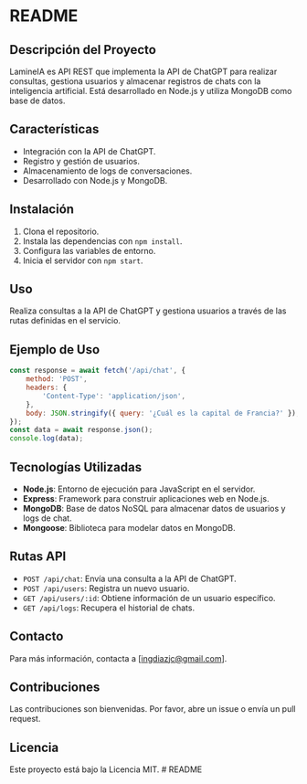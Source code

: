 # README

## Descripción del Proyecto
LamineIA es API REST que implementa la API de ChatGPT para realizar consultas, gestiona usuarios y almacenar registros de chats con la inteligencia artificial. Está desarrollado en Node.js y utiliza MongoDB como base de datos.

## Características
- Integración con la API de ChatGPT.
- Registro y gestión de usuarios.
- Almacenamiento de logs de conversaciones.
- Desarrollado con Node.js y MongoDB.

## Instalación
1. Clona el repositorio.
2. Instala las dependencias con `npm install`.
3. Configura las variables de entorno.
4. Inicia el servidor con `npm start`.

## Uso
Realiza consultas a la API de ChatGPT y gestiona usuarios a través de las rutas definidas en el servicio.

## Ejemplo de Uso
```javascript
const response = await fetch('/api/chat', {
    method: 'POST',
    headers: {
        'Content-Type': 'application/json',
    },
    body: JSON.stringify({ query: '¿Cuál es la capital de Francia?' }),
});
const data = await response.json();
console.log(data);
```

## Tecnologías Utilizadas
- **Node.js**: Entorno de ejecución para JavaScript en el servidor.
- **Express**: Framework para construir aplicaciones web en Node.js.
- **MongoDB**: Base de datos NoSQL para almacenar datos de usuarios y logs de chat.
- **Mongoose**: Biblioteca para modelar datos en MongoDB.

## Rutas API
- `POST /api/chat`: Envía una consulta a la API de ChatGPT.
- `POST /api/users`: Registra un nuevo usuario.
- `GET /api/users/:id`: Obtiene información de un usuario específico.
- `GET /api/logs`: Recupera el historial de chats.

## Contacto
Para más información, contacta a [ingdiazjc@gmail.com].

## Contribuciones
Las contribuciones son bienvenidas. Por favor, abre un issue o envía un pull request.

## Licencia
Este proyecto está bajo la Licencia MIT. # README
